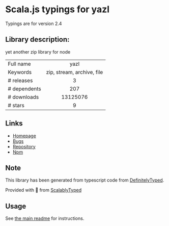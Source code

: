 
# Scala.js typings for yazl

Typings are for version 2.4

## Library description:
yet another zip library for node

|                    |                 |
| ------------------ | :-------------: |
| Full name          | yazl |
| Keywords           | zip, stream, archive, file |
| # releases         | 3 |
| # dependents       | 207 |
| # downloads        | 13125076 |
| # stars            | 9 |

## Links
- [Homepage](https://github.com/thejoshwolfe/yazl)
- [Bugs](https://github.com/thejoshwolfe/yazl/issues)
- [Repository](https://github.com/thejoshwolfe/yazl)
- [Npm](https://www.npmjs.com/package/yazl)
    


## Note
This library has been generated from typescript code from [DefinitelyTyped](https://definitelytyped.org).

Provided with :purple_heart: from [ScalablyTyped](https://github.com/oyvindberg/ScalablyTyped)

## Usage
See [the main readme](../../readme.md) for instructions.


